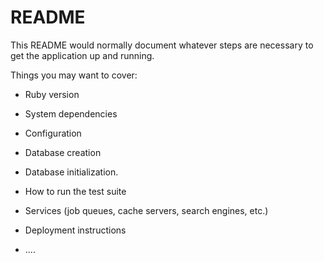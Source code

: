 # README

This README would normally document whatever steps are necessary to get the
application up and running.

Things you may want to cover:

* Ruby version

* System dependencies

* Configuration

* Database creation

* Database initialization.

* How to run the test suite

* Services (job queues, cache servers, search engines, etc.)

* Deployment instructions

* ....
